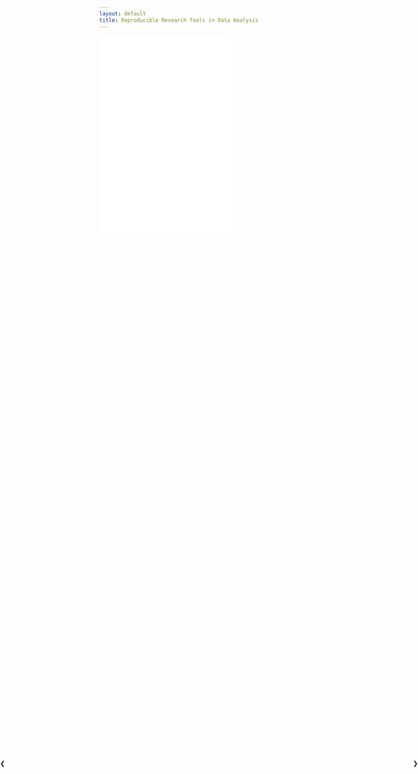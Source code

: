 ```yaml
---
layout: default
title: Reproducible Research Tools in Data Analysis
---
```


<iframe src="address.html" class="iframe" scrolling="no"  frameborder="0"></iframe>
<iframe src="data-flow.html" class="iframe" scrolling="no" frameborder="0"></iframe>
<iframe src="page2.html" class="iframe" scrolling="no" frameborder="0" ></iframe>

<a class="w3-btn-floating" style="position:absolute;top:45%;left:0" onclick="plusDivs(-1)">❮</a>
<a class="w3-btn-floating" style="position:absolute;top:45%;right:0" onclick="plusDivs(1)">❯</a>
